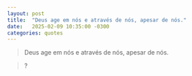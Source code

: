 ```yaml
---
layout: post
title:  "Deus age em nós e através de nós, apesar de nós."
date:   2025-02-09 10:35:00 -0300
categories: quotes
---
```


>Deus age em nós e através de nós, apesar de nós.

>?
